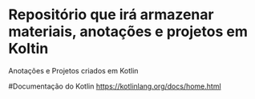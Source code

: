 # Repositório que irá armazenar materiais, anotações e projetos em Koltin
Anotações e Projetos criados em Kotlin

#Documentação do Kotlin
https://kotlinlang.org/docs/home.html
